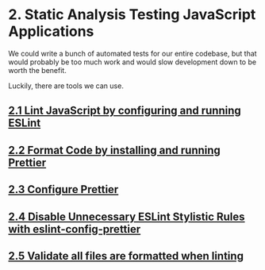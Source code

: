 # 2. Static Analysis Testing JavaScript Applications
We could write a bunch of automated tests for our entire codebase, but that would probably be too much work and would slow development down to be worth the benefit.

Luckily, there are tools we can use.

## [2.1 Lint JavaScript by configuring and running ESLint](2.1/)
## [2.2 Format Code by installing and running Prettier](2.2/)
## [2.3 Configure Prettier](2.3/)
## [2.4 Disable Unnecessary ESLint Stylistic Rules with eslint-config-prettier](2.4/)
## [2.5 Validate all files are formatted when linting](2.5/)
